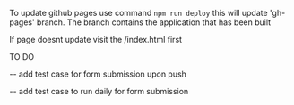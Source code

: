 To update github pages use command `npm run deploy`
this will update 'gh-pages' branch.
The branch contains the application that has been built

If page doesnt update visit the /index.html first

TO DO

-- add test case for form submission upon push

-- add test case to run daily for form submission
